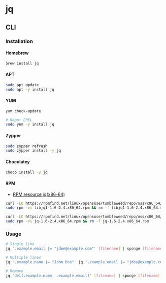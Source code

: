 # jq

## CLI

### Installation

#### Homebrew

```sh
brew install jq
```

#### APT

```sh
sudo apt update
sudo apt -y install jq
```

#### YUM

```sh
yum check-update

# Repo: EPEL
sudo yum -y install jq
```

#### Zypper

```sh
sudo zypper refresh
sudo zypper install -y jq
```

#### Chocolatey

```sh
choco install -y jq
```

#### RPM

- [RPM resource jq(x86-64)](https://rpmfind.net/linux/rpm2html/search.php?query=jq(x86-64))

```sh
curl -LO https://rpmfind.net/linux/opensuse/tumbleweed/repo/oss/x86_64/libjq1-1.6-2.4.x86_64.rpm
sudo rpm -vi libjq1-1.6-2.4.x86_64.rpm && rm -f libjq1-1.6-2.4.x86_64.rpm

curl -LO https://rpmfind.net/linux/opensuse/tumbleweed/repo/oss/x86_64/jq-1.6-2.4.x86_64.rpm
sudo rpm -vi jq-1.6-2.4.x86_64.rpm && rm -f jq-1.6-2.4.x86_64.rpm
```

### Usage

```sh
# Single line
jq '.example.email |= "jdoe@example.com"' [filename] | sponge [filename]

# Multiple lines
jq '.example.name |= "John Doe"' jq '.example.email |= "jdoe@example.com"' [filename] | sponge [filename]

# Remove
jq 'del(.example.name, .example.email)' [filename] | sponge [filename]
```
